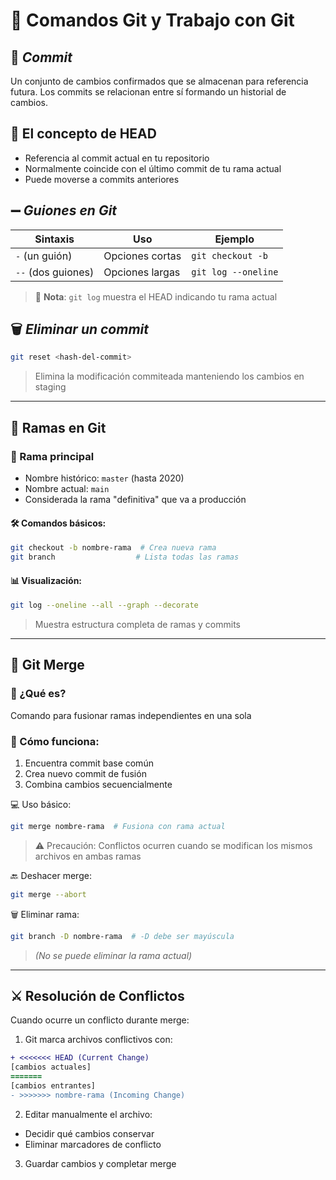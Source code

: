 # 🌿 **Comandos Git y Trabajo con Git**

## 💾 *Commit*
Un conjunto de cambios confirmados que se almacenan para referencia futura. Los commits se relacionan entre sí formando un historial de cambios.

## 🎯 **El concepto de HEAD**
- Referencia al commit actual en tu repositorio
- Normalmente coincide con el último commit de tu rama actual
- Puede moverse a commits anteriores

## ➖ *Guiones en Git*
| Sintaxis | Uso | Ejemplo |
|----------|-----|---------|
| `-` (un guión) | Opciones cortas | `git checkout -b` |
| `--` (dos guiones) | Opciones largas | `git log --oneline` |

> 📌 **Nota**: `git log` muestra el HEAD indicando tu rama actual

## 🗑️ *Eliminar un commit*
```bash
git reset <hash-del-commit>
```
> Elimina la modificación commiteada manteniendo los cambios en staging

---

## **🌳 Ramas en Git**
### 🔀 Rama principal
- Nombre histórico: `master` (hasta 2020)
- Nombre actual: `main`
- Considerada la rama "definitiva" que va a producción

#### 🛠️ Comandos básicos:
```bash
git checkout -b nombre-rama  # Crea nueva rama
git branch                  # Lista todas las ramas
```

#### 📊 Visualización:
```bash
git log --oneline --all --graph --decorate
```
> Muestra estructura completa de ramas y commits

---

## **🔄 Git Merge**
### 🤝 ¿Qué es?
Comando para fusionar ramas independientes en una sola

### 🔧 Cómo funciona:
1. Encuentra commit base común
2. Crea nuevo commit de fusión
3. Combina cambios secuencialmente

💻 Uso básico:
```bash
git merge nombre-rama  # Fusiona con rama actual
```
> ⚠️ Precaución: Conflictos ocurren cuando se modifican los mismos archivos en ambas ramas

🔙 Deshacer merge:
```bash
git merge --abort
```

🗑️ Eliminar rama:
```bash
git branch -D nombre-rama  # -D debe ser mayúscula
```
> *(No se puede eliminar la rama actual)*

---

## **⚔️ Resolución de Conflictos**
Cuando ocurre un conflicto durante merge:
1. Git marca archivos conflictivos con:

```diff
+ <<<<<<< HEAD (Current Change)
[cambios actuales]
=======
[cambios entrantes]
- >>>>>>> nombre-rama (Incoming Change)
```

2. Editar manualmente el archivo:
  - Decidir qué cambios conservar
  - Eliminar marcadores de conflicto

3. Guardar cambios y completar merge
